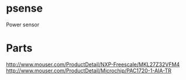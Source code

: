 # psense
Power sensor
# Parts
http://www.mouser.com/ProductDetail/NXP-Freescale/MKL27Z32VFM4
http://www.mouser.com/ProductDetail/Microchip/PAC1720-1-AIA-TR

